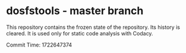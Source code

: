 # dosfstools - master branch

This repository contains the frozen state of the repository.
Its history is cleared. It is used only for static code
analysis with Codacy.

Commit Time: 1722647374